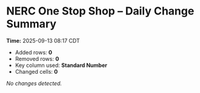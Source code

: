 # NERC One Stop Shop – Daily Change Summary
**Time:** 2025-09-13 08:17 CDT

- Added rows: **0**
- Removed rows: **0**
- Key column used: **Standard Number**
- Changed cells: **0**

_No changes detected._